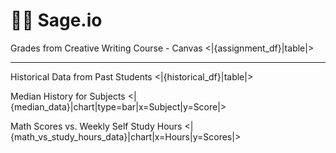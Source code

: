 
# 🧙‍♂️ Sage.io 
Grades from Creative Writing Course - Canvas
<|{assignment_df}|table|>

---

Historical Data from Past Students 
<|{historical_df}|table|>

Median History for Subjects
<|{median_data}|chart|type=bar|x=Subject|y=Score|>

Math Scores vs. Weekly Self Study Hours
<|{math_vs_study_hours_data}|chart|x=Hours|y=Scores|>
